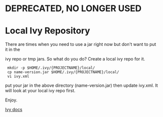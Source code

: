 
# **DEPRECATED, NO LONGER USED**

# Local Ivy Repository

There are times when you need to use a jar right now but don't want to put it in the 

ivy repo or tmp jars.  So what do you do?  Create a local ivy repo for it.


     mkdir -p $HOME/.ivy/{PROJECTNAME}/local/
     cp name-version.jar $HOME/.ivy/{PROJECTNAME}/local/
     vi ivy.xml

put your jar in the above directory (name-version.jar) then update ivy.xml.
It will look at your local ivy repo first.

Enjoy.

[Ivy docs](http://www.jaya.free.fr/ivy/doc/tutorial/defaultconf.html)
